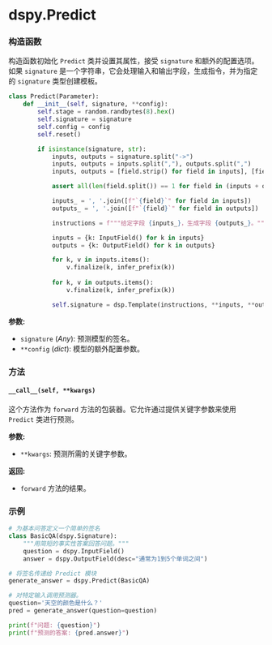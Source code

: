 # dspy.Predict

### 构造函数

构造函数初始化 `Predict` 类并设置其属性，接受 `signature` 和额外的配置选项。如果 `signature` 是一个字符串，它会处理输入和输出字段，生成指令，并为指定的 `signature` 类型创建模板。

```python
class Predict(Parameter):
    def __init__(self, signature, **config):
        self.stage = random.randbytes(8).hex()
        self.signature = signature
        self.config = config
        self.reset()

        if isinstance(signature, str):
            inputs, outputs = signature.split("->")
            inputs, outputs = inputs.split(","), outputs.split(",")
            inputs, outputs = [field.strip() for field in inputs], [field.strip() for field in outputs]

            assert all(len(field.split()) == 1 for field in (inputs + outputs))

            inputs_ = ', '.join([f"`{field}`" for field in inputs])
            outputs_ = ', '.join([f"`{field}`" for field in outputs])

            instructions = f"""给定字段 {inputs_}，生成字段 {outputs_}。"""

            inputs = {k: InputField() for k in inputs}
            outputs = {k: OutputField() for k in outputs}

            for k, v in inputs.items():
                v.finalize(k, infer_prefix(k))
            
            for k, v in outputs.items():
                v.finalize(k, infer_prefix(k))

            self.signature = dsp.Template(instructions, **inputs, **outputs)
```

**参数:**
- `signature` (_Any_): 预测模型的签名。
- `**config` (_dict_): 模型的额外配置参数。

### 方法

#### `__call__(self, **kwargs)`

这个方法作为 `forward` 方法的包装器。它允许通过提供关键字参数来使用 `Predict` 类进行预测。

**参数:**
- `**kwargs`: 预测所需的关键字参数。

**返回:**
- `forward` 方法的结果。

### 示例

```python
# 为基本问答定义一个简单的签名
class BasicQA(dspy.Signature):
    """用简短的事实性答案回答问题。"""
    question = dspy.InputField()
    answer = dspy.OutputField(desc="通常为1到5个单词之间")

# 将签名传递给 Predict 模块
generate_answer = dspy.Predict(BasicQA)

# 对特定输入调用预测器。
question='天空的颜色是什么？'
pred = generate_answer(question=question)

print(f"问题: {question}")
print(f"预测的答案: {pred.answer}")
```